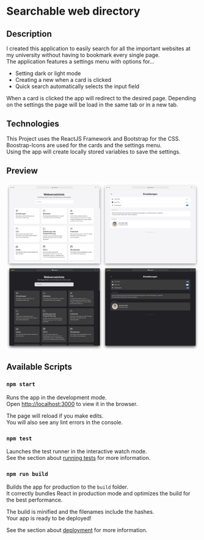 # Searchable web directory

## Description
I created this application to easily search for all the important websites at my university without having to bookmark every single page. <br>
The application features a settings menu with options for...

* Setting dark or light mode
* Creating a new when a card is clicked
* Quick search automatically selects the input field

When a card is clicked the app will redirect to the desired page.
Depending on the settings the page will be load in the same tab or in a new tab.

## Technologies
This Project uses the ReactJS Framework and Bootstrap for the CSS. <br>
Boostrap-Icons are used for the cards and the settings menu. <br>
Using the app will create locally stored variables to save the settings.

## Preview
![Preview](preview/preview.jpg)

## Available Scripts

### `npm start`
Runs the app in the development mode.\
Open [http://localhost:3000](http://localhost:3000) to view it in the browser.

The page will reload if you make edits.\
You will also see any lint errors in the console.

### `npm test`
Launches the test runner in the interactive watch mode.\
See the section about [running tests](https://facebook.github.io/create-react-app/docs/running-tests) for more information.

### `npm run build`
Builds the app for production to the `build` folder.\
It correctly bundles React in production mode and optimizes the build for the best performance.

The build is minified and the filenames include the hashes.\
Your app is ready to be deployed!

See the section about [deployment](https://facebook.github.io/create-react-app/docs/deployment) for more information.
